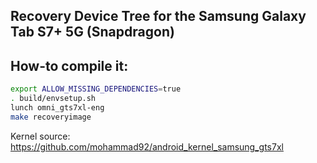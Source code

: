 ## Recovery Device Tree for the Samsung Galaxy Tab S7+ 5G (Snapdragon)

## How-to compile it:

```sh
export ALLOW_MISSING_DEPENDENCIES=true
. build/envsetup.sh
lunch omni_gts7xl-eng
make recoveryimage
```

Kernel source:
https://github.com/mohammad92/android_kernel_samsung_gts7xl
